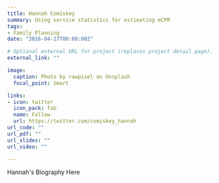 ```yaml
---
title: Hannah Comiskey
summary: Using service statistics for estimating mCPR
tags:
- Family Planning
date: "2016-04-27T00:00:00Z"

# Optional external URL for project (replaces project detail page).
external_link: ""

image:
  caption: Photo by rawpixel on Unsplash
  focal_point: Smart

links:
- icon: twitter
  icon_pack: fab
  name: Follow
  url: https://twitter.com/comiskey_hannah
url_code: ""
url_pdf: ""
url_slides: ""
url_video: ""

---
```


Hannah's Biography Here
